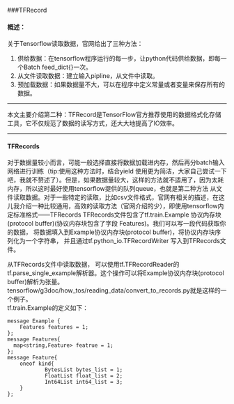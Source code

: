 ###TFRecord

#### 概述：

关于Tensorflow读取数据，官网给出了三种方法：
1. 供给数据：在tensorflow程序运行的每一步，让python代码供给数据，即每一个Batch feed_dict{}一次。
2. 从文件读取数据：建立输入pipline，从文件中读取。
3. 预加载数据：如果数据量不大，可以在程序中定义常量或者变量来保存所有的数据。  

***

本文主要介绍第二种：TFRecord是TensorFlow官方推荐使用的数据格式化存储工具，它不仅规范了数据的读写方式，还大大地提高了IO效率。  

---

#### TFRecords  
对于数据量较小而言，可能一般选择直接将数据加载进内存，然后再分batch输入网络进行训练（tip:使用这种方法时，结合yield 使用更为简洁，大家自己尝试一下吧，我就不赘述了）。但是，如果数据量较大，这样的方法就不适用了，因为太耗内存，所以这时最好使用tensorflow提供的队列queue，也就是第二种方法 从文件读取数据。对于一些特定的读取，比如csv文件格式，官网有相关的描述，在这儿我介绍一种比较通用，高效的读取方法（官网介绍的少），即使用tensorflow内定标准格式——TFRecords
TFRecords文件包含了tf.train.Example 协议内存块(protocol buffer)(协议内存块包含了字段 Features)。我们可以写一段代码获取你的数据， 将数据填入到Example协议内存块(protocol buffer)，将协议内存块序列化为一个字符串， 并且通过tf.python_io.TFRecordWriter 写入到TFRecords文件。

从TFRecords文件中读取数据， 可以使用tf.TFRecordReader的tf.parse_single_example解析器。这个操作可以将Example协议内存块(protocol buffer)解析为张量。  
tensorflow/g3doc/how_tos/reading_data/convert_to_records.py就是这样的一个例子。  
tf.train.Example的定义如下：    
 
    message Example { 
        Features features = 1;
    };  
    message Features{
      map<string,Feature> featrue = 1;
    };  
    message Feature{    
        oneof kind{        
                BytesList bytes_list = 1;        
                FloatList float_list = 2;        
                Int64List int64_list = 3;    
        }
    };  
